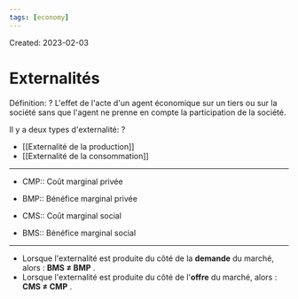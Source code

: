 ```yaml
---
tags: [economy] 
---
```

Created: 2023-02-03

# Externalités
Définition:
?
L'effet de l'acte d'un agent économique sur un tiers ou sur la société sans que l'agent ne prenne en compte la participation de la société.
<!--SR:!2023-04-08,30,190-->

Il y a deux types d'externalité:
?
- [[Externalité de la production]]
- [[Externalité de la consommation]]
<!--SR:!2023-04-01,39,270-->

---
- CMP:: Coût marginal privée
<!--SR:!2023-03-10,24,270-->
- BMP:: Bénéfice marginal privée
<!--SR:!2023-03-15,26,250-->
- CMS:: Coût marginal social
<!--SR:!2023-03-26,33,270-->
- BMS:: Bénéfice marginal social
<!--SR:!2023-04-07,46,290-->

---

- Lorsque l'externalité est produite du côté de la **demande** du marché, alors : **BMS ≠ BMP** .
- Lorsque l'externalité est produite du côté de l'**offre** du marché, alors : **CMS ≠ CMP** .